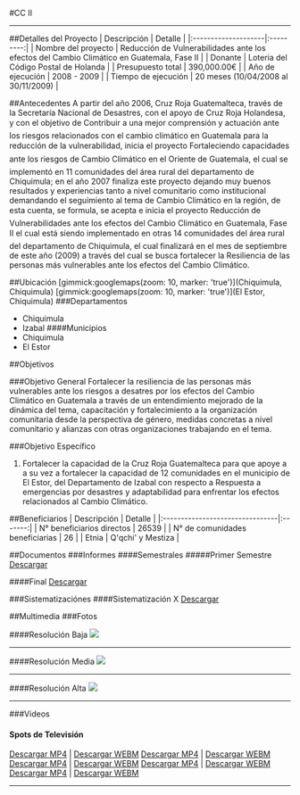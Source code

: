 #CC II
- - - - - - - - - - - - - - - - - - - - - - - - - - - - - - - - - - -

##Detalles del Proyecto
| Descripción         | Detalle   |
|:--------------------|:---------:|
| Nombre del proyecto | Reducción de Vulnerabilidades ante los efectos del Cambio Climático en Guatemala, Fase II |
| Donante             | Loteria del Código Postal de Holanda |
| Presupuesto total   | 390,000.00€ |
| Año de ejecución    | 2008 - 2009 |
| Tiempo de ejecución | 20 meses (10/04/2008 al 30/11/2009) |


##Antecedentes
A partir del año 2006, Cruz Roja Guatemalteca, través de la Secretaría Nacional de Desastres, con el apoyo de Cruz Roja Holandesa, y con el objetivo de Contribuir a una mejor comprensión y actuación ante los riesgos relacionados con el cambio climático en Guatemala para la reducción de la vulnerabilidad, inicia el proyecto Fortaleciendo capacidades ante los riesgos de Cambio Climático en el Oriente de Guatemala, el cual se implementó en 11 comunidades del área rural del departamento de Chiquimula; en el año 2007 finaliza este proyecto dejando muy buenos resultados y experiencias tanto a nivel comunitario como institucional demandando el seguimiento al tema de Cambio Climático en la región, de esta cuenta, se formula, se acepta e inicia el proyecto  Reducción de Vulnerabilidades ante los efectos del Cambio Climático en Guatemala, Fase II el cual está siendo   implementado en otras 14  comunidades del área rural del  departamento de Chiquimula,  el cual finalizará en el mes de septiembre de este año (2009) a través del cual se busca fortalecer la Resiliencia de las personas más vulnerables ante los efectos del Cambio Climático.

##Ubicación
[gimmick:googlemaps(zoom: 10, marker: 'true')](Chiquimula, Chiquimula)
[gimmick:googlemaps(zoom: 10, marker: 'true')](El Estor, Chiquimula)
###Departamentos
* Chiquimula
* Izabal
####Municipios
* Chiquimula
* El Estor


##Objetivos

###Objetivo General
Fortalecer la resiliencia de las personas más vulnerables ante los riesgos a desatres por los efectos del Cambio Climático en Guatemala a través de un entendimiento mejorado de la dinámica del tema, capacitación y fortalecimiento a la organización comunitaria desde la perspectiva de género, medidas concretas a nivel comunitario y alianzas con otras organizaciones trabajando en el tema.

###Objetivo Específico
1. Fortalecer la capacidad de la Cruz Roja Guatemalteca para que apoye a a su vez a fortalecer la capacidad de 12 comunidades en el municipio de El Estor, del Departamento de Izabal con respecto a Respuesta a emergencias por desastres y adaptabilidad para enfrentar los efectos relacionados al Cambio Climático.

##Beneficiarios
| Descripción                     | Detalle |
|:--------------------------------|:-------:|
| N° beneficiarios directos       | 26539 |
| N° de comunidades beneficiarias | 26	|
| Etnia                           | Q'qchi' y Mestiza |

##Documentos
###Informes
####Semestrales
#####Primer Semestre
<a class="media {}" href="docs/doc-2.pdf"></a>
<a class="descarga-pdf" href="../docs/doc-2.pdf">Descargar</a>

####Final
<a class="media {}" href="docs/doc-2.pdf"></a>
<a class="descarga-pdf" href="../docs/doc-2.pdf">Descargar</a>

###Sistematizaciónes
####Sistematización X
<a class="media {}" href="docs/doc-2.pdf"></a>
<a class="descarga-pdf" href="../docs/doc-2.pdf">Descargar</a>

##Multimedia
###Fotos

####Resolución Baja
![](http://lorempixel.com/200/150)


- - -

####Resolución Media
![](http://lorempixel.com/800/600)

- - -

####Resolución Alta
![](http://lorempixel.com/1600/1200)

- - -

###Videos
#### Spots de Televisión
[](http://www.youtube.com/watch?v=zJEi6IsZTrg)
[Descargar MP4](p07-cc2/5-herramientas/spots_tv/comercial_cambio_climatico-1.mp4 "Spot TV - Cambio Climatico 1") | [Descargar WEBM](p07-cc2/5-herramientas/spots_tv/comercial_cambio_climatico-1.webm "Spot TV - Cambio Climatico 1")
[](http://www.youtube.com/watch?v=sMaC7nOgkU8)
[Descargar MP4](p07-cc2/5-herramientas/spots_tv/comercial_cambio_climatico-2.mp4 "Spot TV - Cambio Climatico 2") | [Descargar WEBM](p07-cc2/5-herramientas/spots_tv/comercial_cambio_climatico-2.webm "Spot TV - Cambio Climatico 2")
[](http://www.youtube.com/watch?v=6pXs2adKcjE)
[Descargar MP4](p07-cc2/5-herramientas/spots_tv/comercial_cambio_climatico-p1.mp4 "Spot TV - Cambio Climatico P1") | [Descargar WEBM](p07-cc2/5-herramientas/spots_tv/comercial_cambio_climatico-p1.webm "Spot TV - Cambio Climatico P1")
[](http://www.youtube.com/watch?v=8bNNUGsJ-oo)
[Descargar MP4](p07-cc2/5-herramientas/spots_tv/comercial_cambio_climatico-p2.mp4 "Spot TV - Cambio Climatico P2") | [Descargar WEBM](p07-cc2/5-herramientas/spots_tv/comercial_cambio_climatico-p2.webm "Spot TV - Cambio Climatico P2")
[](http://www.youtube.com/watch?v=3DuDrp3lGdc)
[Descargar MP4](p07-cc2/5-herramientas/spots_tv/comercial_cambio_climatico-p3.mp4 "Spot TV - Cambio Climatico P3") | [Descargar WEBM](p07-cc2/5-herramientas/spots_tv/comercial_cambio_climatico-p3.webm "Spot TV - Cambio Climatico P3")

- - - - - - - - - - - - - - - - - - - - - - - - - - - - - - - - - - -

[p01]: proyectos/p01.md	"Programa para el Desarrollo"
[p02]: proyectos/p02.md	"Cooperación Holandesa para Ayuda en Centroamérica -CHACA-"
[p03]: proyectos/p03.md	"Atención a la salud preventiva, agua y saneamiento en 12 comunidades de Alta Verapaz, Guatemala"
[p04]: proyectos/p04.md	"Fortalecimiento de las Capacidades para la mitigación de desastres en el Municipio de Cobán y 30 comunidades de la cuenca del Río Chixoy"
[p05]: proyectos/p05.md	"Reduciendo los Riesgos en Comunidades Vulnerables del  Municipio de Santo Domingo, Departamento de Suchitepéquez, Guatemala"
[p06]: proyectos/p06.md	"Fortaleciendo capacidades ante los riesgos de Cambio Climático en el Oriente de Guatemala"
[p07]: proyectos/p07.md	"Reducción de Vulnerabilidades ante los efectos del Cambio Climático en Guatemala, Fase II"
[p08]: proyectos/p08.md	"Trabajando juntos podemos reducir los riesgos en las comunidades vulnerables de Champerico y Retalhuleu, Guatemala"
[p09]: proyectos/p09.md	"Respuesta inmediata ante las inundaciones provocadas por la Tormenta AGATHA, en la región suroccidente de Guatemala"
[p10]: proyectos/p10.md	"Fortaleciendo la Resiliencia de las comunidades ante los efectos de los desastres en parcelamiento La Máquina, Suchitepéquez y Retalhuleu"
[p11]: proyectos/p11.md	"Reducción del riesgo de desastres incrementados por el Cambio Climático"
[p12]: proyectos/p12.md	"Respuesta Inmediata a los efectos de los sismos en el departamento de Santa Rosa, Guatemala"
[p13]: proyectos/p13.md	"Aumentando la resiliencia ante los desastres en el departamento del Peten, Guatemala"
[p14]: proyectos/p14.md	"Mejorando la Salud Materno Neonatal de Comunidades Vulnerables de San Marcos, Guatemala"

<script type="text/javascript">$('.media').media();</script>